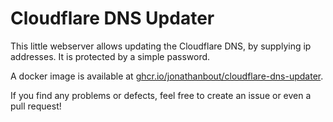 # Cloudflare DNS Updater
This little webserver allows updating the Cloudflare DNS, by supplying ip addresses. It is protected by a simple password.

A docker image is available at [ghcr.io/jonathanbout/cloudflare-dns-updater](https://github.com/JonathanBout/cloudflare-dns-updater/pkgs/container/cloudflare-dns-updater).

If you find any problems or defects, feel free to create an issue or even a pull request!

